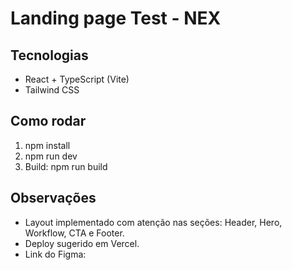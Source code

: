 # Landing page Test - NEX

## Tecnologias
- React + TypeScript (Vite)
- Tailwind CSS

## Como rodar
1. npm install
2. npm run dev
3. Build: npm run build

## Observações
- Layout implementado com atenção nas seções: Header, Hero, Workflow, CTA e Footer.
- Deploy sugerido em Vercel.
- Link do Figma: <cole o link aqui>
